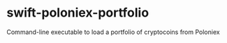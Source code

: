 # swift-poloniex-portfolio
Command-line executable to load a portfolio of cryptocoins from Poloniex
